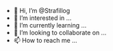 - 👋 Hi, I’m @Strafillog
- 👀 I’m interested in ...
- 🌱 I’m currently learning ...
- 💞️ I’m looking to collaborate on ...
- 📫 How to reach me ...

<!---
Strafillog/Strafillog is a ✨ special ✨ repository because its `README.md` (this file) appears on your GitHub profile.
You can click the Preview link to take a look at your changes.
--->
